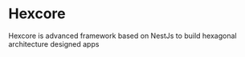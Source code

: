 # Hexcore 

Hexcore is advanced framework based on NestJs to build hexagonal architecture designed apps
